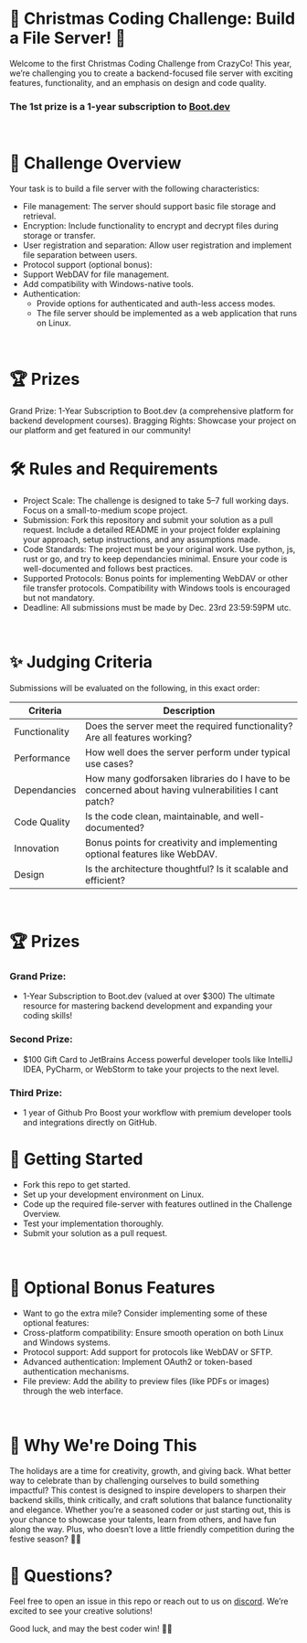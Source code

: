 # 🎄 Christmas Coding Challenge: Build a File Server! 🎄
Welcome to the first Christmas Coding Challenge from CrazyCo! This year, we’re challenging you to create a backend-focused file server with exciting features, functionality, and an emphasis on design and code quality. 

### The 1st prize is a 1-year subscription to [Boot.dev](https://boot.dev/) 
<br>

# 📜 Challenge Overview
Your task is to build a file server with the following characteristics:

- File management: The server should support basic file storage and retrieval.
- Encryption: Include functionality to encrypt and decrypt files during storage or transfer.
- User registration and separation: Allow user registration and implement file separation between users.
- Protocol support (optional bonus):
- Support WebDAV for file management.
- Add compatibility with Windows-native tools.
- Authentication:
  - Provide options for authenticated and auth-less access modes.
  - The file server should be implemented as a web application that runs on Linux.
<br>

# 🏆 Prizes
Grand Prize: 1-Year Subscription to Boot.dev (a comprehensive platform for backend development courses).
Bragging Rights: Showcase your project on our platform and get featured in our community!
<br>

# 🛠 Rules and Requirements
- Project Scale:
  The challenge is designed to take 5–7 full working days. Focus on a small-to-medium scope project.
- Submission:
  Fork this repository and submit your solution as a pull request.
  Include a detailed README in your project folder explaining your approach, setup instructions, and any assumptions made.
- Code Standards:
  The project must be your original work.
  Use python, js, rust or go, and try to keep dependancies minimal.
  Ensure your code is well-documented and follows best practices.
- Supported Protocols:
  Bonus points for implementing WebDAV or other file transfer protocols.
  Compatibility with Windows tools is encouraged but not mandatory.
- Deadline:
All submissions must be made by Dec. 23rd 23:59:59PM utc.

<br>

# ✨ Judging Criteria
Submissions will be evaluated on the following, in this exact order:

| Criteria |	Description |
|----------|--------------|
| Functionality |	Does the server meet the required functionality? Are all features working? |
| Performance |	How well does the server perform under typical use cases? |
| Dependancies |	How many godforsaken libraries do I have to be concerned about having vulnerabilities I cant patch? |
| Code Quality | Is the code clean, maintainable, and well-documented? |
| Innovation | Bonus points for creativity and implementing optional features like WebDAV. |
| Design | Is the architecture thoughtful? Is it scalable and efficient? |
<br>

# 🏆 Prizes
### Grand Prize:
- 1-Year Subscription to Boot.dev (valued at over $300)
The ultimate resource for mastering backend development and expanding your coding skills!

### Second Prize:
- $100 Gift Card to JetBrains
Access powerful developer tools like IntelliJ IDEA, PyCharm, or WebStorm to take your projects to the next level.

### Third Prize:
- 1 year of Github Pro
Boost your workflow with premium developer tools and integrations directly on GitHub.

# 🚀 Getting Started
- Fork this repo to get started.
- Set up your development environment on Linux.
- Code up the required file-server with features outlined in the Challenge Overview.
- Test your implementation thoroughly.
- Submit your solution as a pull request.
<br>

# 🐾 Optional Bonus Features
- Want to go the extra mile? Consider implementing some of these optional features:
- Cross-platform compatibility: Ensure smooth operation on both Linux and Windows systems.
- Protocol support: Add support for protocols like WebDAV or SFTP.
- Advanced authentication: Implement OAuth2 or token-based authentication mechanisms.
- File preview: Add the ability to preview files (like PDFs or images) through the web interface.
<br>

# 🎅 Why We're Doing This
The holidays are a time for creativity, growth, and giving back. What better way to celebrate than by challenging ourselves to build something impactful? This contest is designed to inspire developers to sharpen their backend skills, think critically, and craft solutions that balance functionality and elegance. Whether you’re a seasoned coder or just starting out, this is your chance to showcase your talents, learn from others, and have fun along the way. Plus, who doesn’t love a little friendly competition during the festive season? 🎄✨
<br>

# 💬 Questions?
Feel free to open an issue in this repo or reach out to us on [discord](discord.gg/crazyco). We’re excited to see your creative solutions!

Good luck, and may the best coder win! 🎄✨
